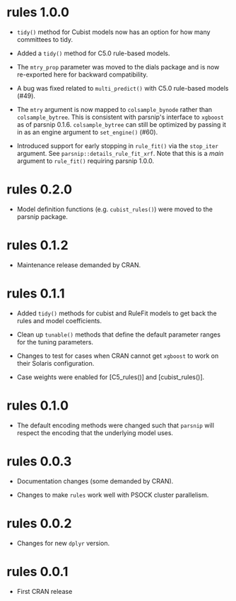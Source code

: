 # rules 1.0.0

* `tidy()` method for Cubist models now has an option for how many committees to tidy. 

* Added a `tidy()` method for C5.0 rule-based models. 

* The `mtry_prop` parameter was moved to the dials package and is now re-exported here for backward compatibility.

* A bug was fixed related to `multi_predict()` with C5.0 rule-based models (#49).

* The `mtry` argument is now mapped to `colsample_bynode` rather than `colsample_bytree`. This is consistent with parsnip's interface to `xgboost` as of parsnip 0.1.6. `colsample_bytree` can still be optimized by passing it in as an engine argument to `set_engine()` (#60).

* Introduced support for early stopping in `rule_fit()` via the `stop_iter` argument. See `parsnip::details_rule_fit_xrf`. Note that this is a _main_ argument to `rule_fit()` requiring parsnip 1.0.0.

# rules 0.2.0

* Model definition functions (e.g. `cubist_rules()`) were moved to the parsnip package.

# rules 0.1.2

* Maintenance release demanded by CRAN.

# rules 0.1.1

* Added `tidy()` methods for cubist and RuleFit models to get back the rules and model coefficients. 

* Clean up `tunable()` methods that define the default parameter ranges for the tuning parameters. 

* Changes to test for cases when CRAN cannot get `xgboost` to work on their Solaris configuration. 

* Case weights were enabled for [C5_rules()] and [cubist_rules()].

# rules 0.1.0

* The default encoding methods were changed such that `parsnip` will respect the encoding that the underlying model uses. 

# rules 0.0.3

* Documentation changes (some demanded by CRAN).

* Changes to make `rules` work well with PSOCK cluster parallelism. 

# rules 0.0.2

* Changes for new `dplyr` version. 

# rules 0.0.1

* First CRAN release
